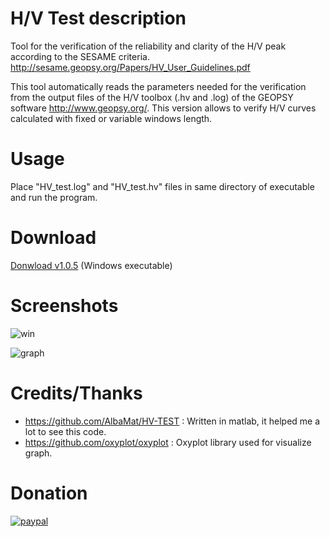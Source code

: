 # H/V Test description

Tool for the verification of the reliability and clarity of the H/V peak according to the SESAME criteria.
http://sesame.geopsy.org/Papers/HV_User_Guidelines.pdf

This tool automatically reads the parameters needed for the verification from the output files of the H/V toolbox (.hv and .log) of the GEOPSY software <http://www.geopsy.org/>.
This version allows to verify H/V curves calculated with fixed or variable windows length.

# Usage

Place "HV_test.log" and "HV_test.hv" files in same directory of executable and run the program.

# Download

[Donwload v1.0.5](https://github.com/theking0/HVTEST/releases/download/v1.0.5/release.1.0.5.zip) (Windows executable)

# Screenshots

![win](https://user-images.githubusercontent.com/583775/77975415-46985400-72fa-11ea-936d-180f430821ba.JPG)

![graph](https://user-images.githubusercontent.com/583775/77975461-66c81300-72fa-11ea-9de7-e02c5cf41551.JPG)

# Credits/Thanks

* https://github.com/AlbaMat/HV-TEST : Written in matlab, it helped me a lot to see this code.
* https://github.com/oxyplot/oxyplot : Oxyplot library used for visualize graph.

# Donation

[![paypal](https://www.paypalobjects.com/en_US/IT/i/btn/btn_donateCC_LG.gif)](https://www.paypal.com/cgi-bin/webscr?cmd=_donations&business=VRR5MDB7JQZFE&currency_code=EUR&source=url)